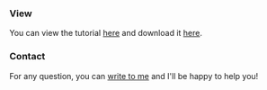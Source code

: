### View

You can view the tutorial [here](https://aureliennioche.github.io/LectureExperimentalMethods/lecture.html) and download it [here](https://github.com/AurelienNioche/LectureExperimentalMethods). 

### Contact

For any question, you can [write to me](mailto:nioche.aurelien@gmail.com) and I'll be happy to help you!
